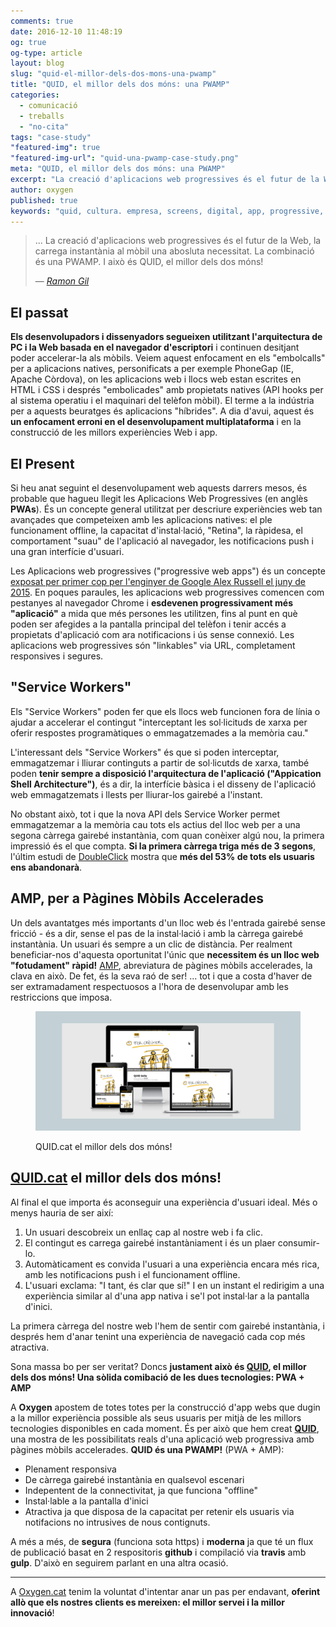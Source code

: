```yaml
---
comments: true
date: 2016-12-10 11:48:19
og: true
og-type: article
layout: blog
slug: "quid-el-millor-dels-dos-mons-una-pwamp"
title: "QUID, el millor dels dos móns: una PWAMP"
categories: 
  - comunicació
  - treballs
  - "no-cita"
tags: "case-study"
"featured-img": true
"featured-img-url": "quid-una-pwamp-case-study.png"
meta: "QUID, el millor dels dos móns: una PWAMP"
excerpt: "La creació d'aplicacions web progressives és el futur de la Web, la carrega instantània al mòbil una abosluta necessitat. La combinació és una PWAMP. I això és QUID, el millor dels dos móns!"
author: oxygen
published: true
keywords: "quid, cultura. empresa, screens, digital, app, progressive, api, service, worker, chrome, push, notifications, travis, gulp, amp"
---
```


<blockquote>
  <p>... La creació d'aplicacions web progressives és el futur de la Web, la carrega instantània al mòbil una abosluta necessitat. La combinació és una PWAMP. I això és QUID, el millor dels dos móns!</p>
  <footer>&mdash; <cite><a href="{{ page.url }}" title="{{ page.title }}">Ramon Gil</a></cite></footer>
</blockquote>

## El passat

**Els desenvolupadors i dissenyadors segueixen utilitzant l'arquitectura de PC i la Web basada en el navegador d'escriptori** i continuen desitjant poder accelerar-la als mòbils. Veiem aquest enfocament en els "embolcalls" per a aplicacions natives, personificats a per exemple PhoneGap (IE, Apache Còrdova), on les aplicacions web i llocs web estan escrites en HTML i CSS i després "embolicades" amb propietats natives (API hooks per al sistema operatiu i el maquinari del telèfon mòbil). El terme a la indústria per a aquests beuratges és aplicacions "híbrides". A dia d'avui, aquest és **un enfocament erroni en el desenvolupament multiplataforma** i en la construcció de les millors experiències Web i app.

## El Present

Si heu anat seguint el desenvolupament web aquests darrers mesos, és probable que hagueu llegit les Aplicacions Web Progressives (en anglès **PWAs**). És un concepte general utilitzat per descriure experiències web tan avançades que competeixen amb les aplicacions natives: el ple funcionament offline, la capacitat d'instal·lació, "Retina", la ràpidesa, el comportament "suau" de l'aplicació al navegador, les notificacions push i una gran interfície d'usuari.

Les Aplicacions web progressives ("progressive web apps") és un concepte [exposat per primer cop per l'enginyer de Google Alex Russell el juny de 2015](https://infrequently.org/2015/06/progressive-apps-escaping-tabs-without-losing-our-soul/ "Progressive Web Apps: Escaping Tabs Without Losing Our Soul &#8211; Infrequently Noted"). En poques paraules, les aplicacions web progressives comencen com pestanyes al navegador Chrome i **esdevenen progressivament més "aplicació"** a mida que més persones les utilitzen, fins al punt en què poden ser afegides a la pantalla principal del telèfon i tenir accés a propietats d'aplicació com ara notificacions i ús sense connexió. Les aplicacions web progressives són "linkables" via URL, completament responsives i segures.

## "Service Workers"

Els "Service Workers" poden fer que els llocs web funcionen fora de línia o ajudar a accelerar el contingut "interceptant les sol·licituds de xarxa per oferir respostes programàtiques o emmagatzemades a la memòria cau."

L'interessant dels "Service Workers" és que si poden interceptar, emmagatzemar i lliurar continguts a partir de sol·licutds de xarxa, també poden **tenir sempre a disposició l'arquitectura de l'aplicació ("Appication Shell Architecture")**, és a dir, la interfície bàsica i el disseny de l'aplicació web emmagatzemats i llests per lliurar-los gairebé a l'instant.

No obstant això, tot i que la nova API dels Service Worker permet emmagatzemar a la memòria cau tots els actius del lloc web per a una segona càrrega gairebé instantània, com quan conèixer algú nou, la primera impressió és el que compta. **Si la primera càrrega triga més de 3 segons**, l'últim estudi de [DoubleClick](https://www.doubleclickbygoogle.com/articles/mobile-speed-matters/) mostra que **més del 53% de tots els usuaris ens abandonarà**.

## AMP, per a Pàgines Mòbils Accelerades

Un dels avantatges més importants d'un lloc web és l'entrada gairebé sense fricció - és a dir, sense el pas de la instal·lació i amb la càrrega gairebé instantània. Un usuari és sempre a un clic de distància. Per realment beneficiar-nos d'aquesta oportunitat l'únic que **necessitem és un lloc web "fotudament" ràpid!** [AMP](https://www.ampproject.org/), abreviatura de pàgines mòbils accelerades, la clava en això. De fet, és la seva raó de ser! ... tot i que a costa d'haver de ser extramadament respectuosos a l'hora de desenvolupar amb les restriccions que imposa.

<figure class="hidden-xs hidden-sm ox_animate_when_almost_visible ox_right-to-left"><img src="/assets/img/quid-una-pwamp-full-width-snapshot.png" /><figcaption><p>QUID.cat el millor dels dos móns!</p></figcaption></figure>

## [QUID.cat](https://www.quid.cat/ "QUID, Connectem Empresa i Cultura") el millor dels dos móns!

Al final el que importa és aconseguir una experiència d'usuari ideal. Més o menys hauria de ser així:

1. Un usuari descobreix un enllaç cap al nostre web i fa clic.
2. El contingut es carrega gairebé instantàniament i és un plaer consumir-lo.
3. Automàticament es convida l'usuari a una experiència encara més rica, amb les notificacions push i el funcionament offline.
4. L'usuari exclama: "I tant, és clar que sí!" I en un instant el redirigim a una experiència similar al d'una app nativa i se'l pot instal·lar a la pantalla d'inici.

La primera càrrega del nostre web l'hem de sentir com gairebé instantània, i després hem d'anar tenint una experiència de navegació cada cop més atractiva.

Sona massa bo per ser veritat? Doncs **justament això és [QUID](https://www.quid.cat/ "QUID, Connectem Empresa i Cultura"), el millor dels dos móns! Una sòlida comibació de les dues tecnologies: PWA + AMP**

A **Oxygen** apostem de totes totes per la construcció d'app webs que dugin a la millor experiència possible als seus usuaris per mitjà de les millors tecnologies disponibles en cada moment. És per això que hem creat **[QUID](https://www.quid.cat/ "QUID, Connectem Empresa i Cultura")**, una mostra de les possibilitats reals d'una aplicació web progressiva amb pàgines mòbils accelerades. **QUID és una PWAMP!** (PWA + AMP):

- Plenament responsiva
- De càrrega gairebé instantània en qualsevol escenari
- Indepentent de la connectivitat, ja que funciona "offline"
- Instal·lable a la pantalla d'inici
- Atractiva ja que disposa de la capacitat per retenir els usuaris via notifacions no intrusives de nous contignuts.

A més a més, de **segura** (funciona sota https) i **moderna** ja que té un flux de publicació basat en 2 respositoris **github** i compilació via **travis** amb **gulp**. D'això en seguirem parlant en una altra ocasió.

---

A [Oxygen.cat](http://www.oxygen.cat/) tenim la voluntat d'intentar anar un pas per endavant, **oferint allò que els nostres clients es mereixen: el millor servei i la millor innovació**!
